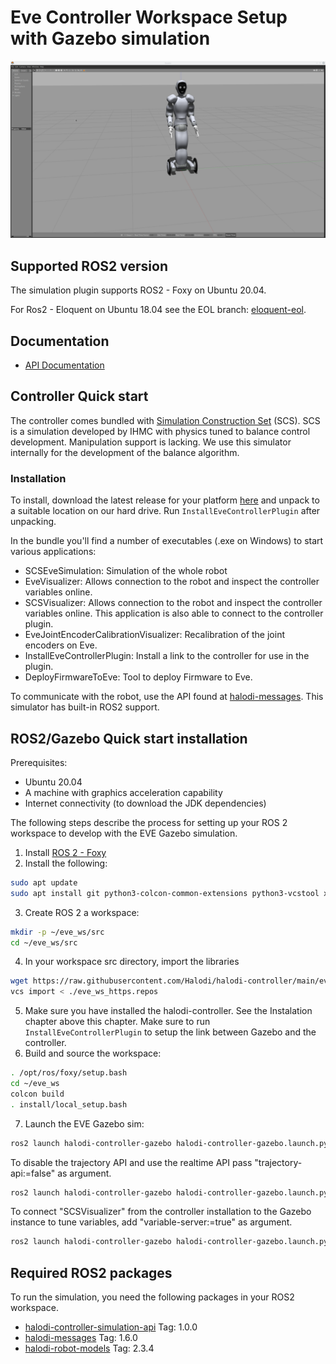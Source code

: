 # Eve Controller Workspace Setup with Gazebo simulation


![eve_gazebo](./images/eve_gazebo_sim.png)


## Supported ROS2 version

The simulation plugin supports ROS2 - Foxy on Ubuntu 20.04. 

For Ros2 - Eloquent on Ubuntu 18.04 see the EOL branch: [eloquent-eol](https://github.com/Halodi/halodi-controller/tree/eloquent-eol).

## Documentation

- [API Documentation](https://github.com/Halodi/halodi-messages)


## Controller Quick start

The controller comes bundled with [Simulation Construction Set](https://github.com/ihmcrobotics/simulation-construction-set) (SCS). SCS is a simulation developed by IHMC with physics tuned to balance control development. Manipulation support is lacking. We use this simulator internally for the development of the balance algorithm.


### Installation

To install, download the latest release for your platform [here](https://github.com/Halodi/halodi-controller/releases) and unpack to a suitable location on our hard drive. Run `InstallEveControllerPlugin` after unpacking.


In the bundle you'll find a number of executables (.exe on Windows) to start various applications:

- SCSEveSimulation: Simulation of the whole robot
- EveVisualizer: Allows connection to the robot and inspect the controller variables online.
- SCSVisualizer: Allows connection to the robot and inspect the controller variables online. This application is also able to connect to the controller plugin.
- EveJointEncoderCalibrationVisualizer: Recalibration of the joint encoders on Eve.
- InstallEveControllerPlugin: Install a link to the controller for use in the plugin.
- DeployFirmwareToEve: Tool to deploy Firmware to Eve.

To communicate with the robot, use the API found at [halodi-messages](https://github.com/Halodi/halodi-messages). This simulator has built-in ROS2 support.

## ROS2/Gazebo Quick start installation

Prerequisites:

* Ubuntu 20.04
* A machine with graphics acceleration capability
* Internet connectivity (to download the JDK dependencies)

The following steps describe the process for setting up your ROS 2 workspace to
develop with the EVE Gazebo simulation.

1. Install [ROS 2 - Foxy](https://index.ros.org/doc/ros2/Installation/Foxy/Linux-Install-Debians/)
2. Install the following:

  ```bash
  sudo apt update
  sudo apt install git python3-colcon-common-extensions python3-vcstool xsltproc gazebo11 ros-foxy-gazebo-ros-pkgs
  ```
3. Create ROS 2 a workspace:

  ```bash
  mkdir -p ~/eve_ws/src
  cd ~/eve_ws/src
  ```
4. In your workspace src directory, import the libraries

  ```bash
  wget https://raw.githubusercontent.com/Halodi/halodi-controller/main/eve_ws_https.repos .
  vcs import < ./eve_ws_https.repos
  ```

5. Make sure you have installed the halodi-controller. See the Instalation chapter above this chapter. Make sure to run `InstallEveControllerPlugin` to setup the link between Gazebo and the controller.
6. Build and source the workspace:

  ```bash
  . /opt/ros/foxy/setup.bash
  cd ~/eve_ws
  colcon build
  . install/local_setup.bash
  ```
7. Launch the EVE Gazebo sim:

```bash
ros2 launch halodi-controller-gazebo halodi-controller-gazebo.launch.py
```

To disable the trajectory API and use the realtime API pass "trajectory-api:=false" as argument.

```bash
ros2 launch halodi-controller-gazebo halodi-controller-gazebo.launch.py trajectory-api:=false
```

To connect "SCSVisualizer" from the controller installation to the Gazebo instance to tune variables, add "variable-server:=true" as argument.
```bash
ros2 launch halodi-controller-gazebo halodi-controller-gazebo.launch.py variable-server:=true
```

## Required ROS2 packages

To run the simulation, you need the following packages in your ROS2 workspace.

- [halodi-controller-simulation-api](https://github.com/Halodi/halodi-controller-simulation-api) Tag: 1.0.0
- [halodi-messages](https://github.com/Halodi/halodi-messages) Tag: 1.6.0
- [halodi-robot-models](https://github.com/Halodi/halodi-robot-models)  Tag: 2.3.4
